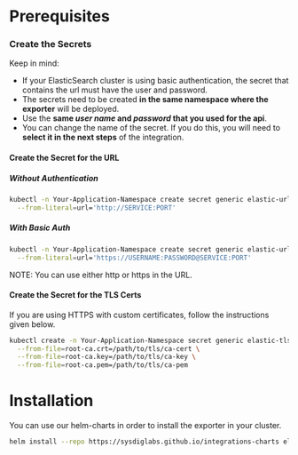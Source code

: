 # Prerequisites

### Create the Secrets
Keep in mind:
* If your ElasticSearch cluster is using basic authentication, the secret that contains the url must have the user and password.
* The secrets need to be created **in the same namespace where the exporter** will be deployed.
* Use the **same _user name_ and _password_ that you used for the api**.
* You can change the name of the secret. If you do this, you will need to **select it in the next steps** of the integration.

#### Create the Secret for the URL
##### Without Authentication
```sh
kubectl -n Your-Application-Namespace create secret generic elastic-url-secret \
  --from-literal=url='http://SERVICE:PORT'
```

##### With Basic Auth
```sh
kubectl -n Your-Application-Namespace create secret generic elastic-url-secret \
  --from-literal=url='https://USERNAME:PASSWORD@SERVICE:PORT'
```
NOTE: You can use either http or https in the URL.

#### Create the Secret for the TLS Certs
If you are using HTTPS with custom certificates, follow the instructions given below.
```sh
kubectl create -n Your-Application-Namespace secret generic elastic-tls-secret \
  --from-file=root-ca.crt=/path/to/tls/ca-cert \
  --from-file=root-ca.key=/path/to/tls/ca-key \
  --from-file=root-ca.pem=/path/to/tls/ca-pem
```
# Installation

You can use our helm-charts in order to install the exporter in your cluster.
```sh
helm install --repo https://sysdiglabs.github.io/integrations-charts elasticsearch-exporter elasticsearch-exporter
```